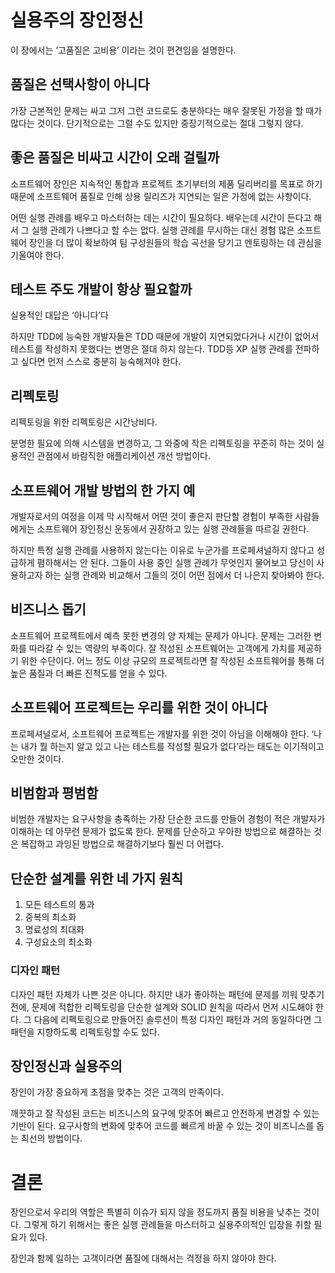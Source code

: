 # 실용주의 장인정신

이 장에서는 ‘고품질은 고비용’ 이라는 것이 편견임을 설명한다.

## 품질은 선택사항이 아니다

가장 근본적인 문제는 싸고 그저 그런 코드로도 충분하다는 매우 잘못된 가정을 할 때가 많다는 것이다. 단기적으로는 그럴 수도 있지만 중장기적으로는 절대 그렇지 않다.

## 좋은 품질은 비싸고 시간이 오래 걸릴까

소프트웨어 장인은 지속적인 통합과 프로젝트 초기부터의 제품 딜리버리를 목표로 하기 때문에 소프트웨어 품질로 인해 상용 릴리즈가 지연되는 일은 가정에 없는 사항이다.

어떤 실행 관례를 배우고 마스터하는 데는 시간이 필요하다. 배우는데 시간이 든다고 해서 그 실행 관례가 나쁘다고 할 수는 없다. 실행 관례를 무시하는 대신 경험 많은 소프트웨어 장인을 더 많이 확보하여 팀 구성원들의 학습 곡선을 당기고 멘토링하는 데 관심을 기울여야 한다.

## 테스트 주도 개발이 항상 필요할까

실용적인 대답은 ‘아니다’다

하지만 TDD에 능숙한 개발자들은 TDD 때문에 개발이 지연되었다거나 시간이 없어서 테스트를 작성하지 못했다는 변명은 절대 하지 않는다. TDD등 XP 실행 관례를 전파하고 싶다면 먼저 스스로 충분히 능숙해져야 한다.

## 리펙토링

리펙토링을 위한 리펙토링은 시간낭비다. 

분명한 필요에 의해 시스템을 변경하고, 그 와중에 작은 리펙토링을 꾸준히 하는 것이 실용적인 관점에서 바람직한 애플리케이션 개선 방법이다.

## 소프트웨어 개발 방법의 한 가지 예

개발자로서의 여정을 이제 막 시작해서 어떤 것이 좋은지 판단할 경험이 부족한 사람들에게는 소프트웨어 장인정신 운동에서 권장하고 있는 실행 관례들을 따르길 권한다.

하지만 특정 실행 관례를 사용하지 않는다는 이유로 누군가를 프로페셔널하지 않다고 성급하게 폄하해서는 안 된다. 그들이 사용 중인 실행 관례가 무엇인지 물어보고 당신이 사용하고자 하는 실행 관례와 비교해서 그들의 것이 어떤 점에서 더 나은지 찾아봐야 한다.

## 비즈니스 돕기

소프트웨어 프로젝트에서 예측 못한 변경의 양 자체는 문제가 아니다. 문제는 그러한 변화를 따라갈 수 있는 역량의 부족이다. 잘 작성된 소프트웨어는 고객에게 가치를 제공하기 위한 수단이다. 어느 정도 이상 규모의 프로젝트라면 잘 작성된 소프트웨어를 통해 더 높은 품질과 더 빠른 진척도를 얻을 수 있다.

## 소프트웨어 프로젝트는 우리를 위한 것이 아니다

프로페셔널로서, 소프트웨어 프로젝트는 개발자를 위한 것이 아님을 이해해야 한다. ‘나는 내가 뭘 하는지 알고 있고 나는 테스트를 작성할 필요가 없다’라는 태도는 이기적이고 오만한 것이다. 

## 비범함과 평범함

비범한 개발자는 요구사항을 충족하는 가장 단순한 코드를 만들어 경험이 적은 개발자가 이해하는 데 아무런 문제가 없도록 한다. 문제를 단순하고 우아한 방법으로 해결하는 것은 복잡하고 과잉된 방법으로 해결하기보다 훨씬 더 어렵다.

## 단순한 설계를 위한 네 가지 원칙

1. 모든 테스트의 통과
1. 중복의 최소화
1. 명료성의 최대화
1. 구성요소의 최소화

### 디자인 패턴

디자인 패턴 자체가 나쁜 것은 아니다. 하지만 내가 좋아하는 패턴에 문제를 끼워 맞추기 전에, 문제에 적합한 리펙토링을 단순한 설계와 SOLID 원칙을 따라서 먼저 시도해야 한다. 그 다음에 리펙토링으로 만들어진 솔루션이 특정 디자인 패턴과 거의 동일하다면 그 패턴을 지향하도록 리펙토링할 수도 있다. 

## 장인정신과 실용주의

장인이 가장 중요하게 초점을 맞추는 것은 고객의 만족이다.

깨끗하고 잘 작성된 코드는 비즈니스의 요구에 맞추어 빠르고 안전하게 변경할 수 있는 기반이 된다. 요구사항의 변화에 맞추어 코드를 빠르게 바꿀 수 있는 것이 비즈니스를 돕는 최선의 방법이다.

# 결론

장인으로서 우리의 역할은 특별히 이슈가 되지 않을 정도까지 품질 비용을 낮추는 것이다. 그렇게 하기 위해서는 좋은 실행 관례들을 마스터하고 실용주의적인 입장을 취할 필요가 있다. 

장인과 함께 일하는 고객이라면 품질에 대해서는 걱정을 하지 않아야 한다.

